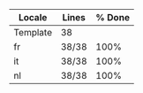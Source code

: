 |  Locale  |  Lines  | % Done|
|----------|---------|-------|
| Template |      38 |       |
| fr       |   38/38 |  100% |
| it       |   38/38 |  100% |
| nl       |   38/38 |  100% |
